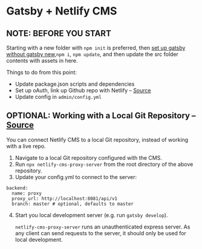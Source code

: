 # Gatsby + Netlify CMS
## NOTE: BEFORE YOU START
Starting with a new folder with `npm init` is preferred, then [set up gatsby without gatsby new](https://www.gatsbyjs.org/docs/setting-up-gatsby-without-gatsby-new/),`npm i`, `npm update`, and then update the src folder contents with assets in here.

Things to do from this point:
- Update package.json scripts and dependencies
- Set up oAuth, link up Github repo with Netlify – [Source](https://www.gatsbyjs.org/tutorial/blog-netlify-cms-tutorial)
- Update config in `admin/config.yml`


## OPTIONAL: Working with a Local Git Repository – [Source](https://www.netlifycms.org/docs/beta-features/#working-with-a-local-git-repository)
You can connect Netlify CMS to a local Git repository, instead of working with a live repo.
1. Navigate to a local Git repository configured with the CMS.
2. Run `npx netlify-cms-proxy-server` from the root directory of the above repository.
3. Update your config.yml to connect to the server:
```
backend:
  name: proxy
  proxy_url: http://localhost:8081/api/v1
  branch: master # optional, defaults to master
```
4. Start you local development server (e.g. run `gatsby develop`).

   `netlify-cms-proxy-server` runs an unauthenticated express server. As any client can send requests to the server, it should only be used for local development.
